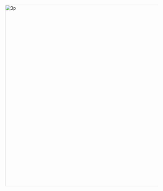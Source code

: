 <a href="http://bit.do/sredstvotop"><img src="https://sun9-22.userapi.com/impg/K65FYplA_FV-co8764iAdHGzTdlYkXamvTQ0VQ/FbJV0hfmvdU.jpg?size=818x896&quality=90&proxy=1&sign=9c9143d1f1b9ad41221f729de7519211" alt="Зр" width="600" height="600">

